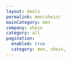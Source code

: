 ```yaml
---
layout: deals
permalink: men/shein/
mainCategory: men
company: shein
category: all
pagination:
  enabled: true
  category: men, shein,
---
```







      

  

